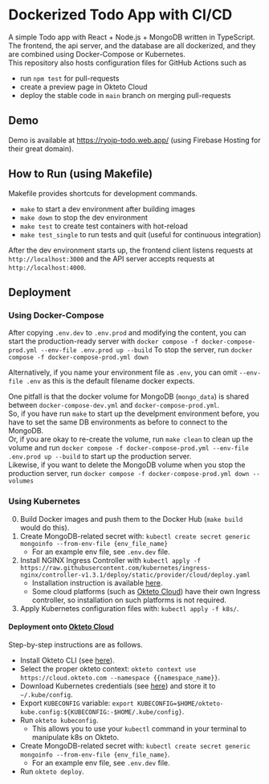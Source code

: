 # Dockerized Todo App with CI/CD

A simple Todo app with React + Node.js + MongoDB written in TypeScript.  
The frontend, the api server, and the database are all dockerized, and they are combined using Docker-Compose or Kubernetes.  
This repository also hosts configuration files for GitHub Actions such as

- run `npm test` for pull-requests
- create a preview page in Okteto Cloud
- deploy the stable code in `main` branch on merging pull-requests

## Demo

Demo is available at https://ryojp-todo.web.app/ (using Firebase Hosting for their great domain).

## How to Run (using Makefile)

Makefile provides shortcuts for development commands.

- `make` to start a dev environment after building images
- `make down` to stop the dev environment
- `make test` to create test containers with hot-reload
- `make test_single` to run tests and quit (useful for continuous integration)

After the dev environment starts up, the frontend client listens requests at `http://localhost:3000` and the API server accepts requests at `http://localhost:4000`.

## Deployment

### Using Docker-Compose

After copying `.env.dev` to `.env.prod` and modifying the content, you can start the production-ready server with `docker compose -f docker-compose-prod.yml --env-file .env.prod up --build`
To stop the server, run `docker compose -f docker-compose-prod.yml down`

Alternatively, if you name your environment file as `.env`, you can omit `--env-file .env` as this is the default filename docker expects.

One pitfall is that the docker volume for MongoDB (`mongo_data`) is shared between `docker-compose-dev.yml` and `docker-compose-prod.yml`.  
So, if you have run `make` to start up the develpment environment before, you have to set the same DB environments as before to connect to the MongoDB.  
Or, if you are okay to re-create the volume, run `make clean` to clean up the volume and run `docker compose -f docker-compose-prod.yml --env-file .env.prod up --build` to start up the production server.  
Likewise, if you want to delete the MongoDB volume when you stop the production server, run `docker compose -f docker-compose-prod.yml down --volumes`

### Using Kubernetes

0. Build Docker images and push them to the Docker Hub (`make build` would do this).
1. Create MongoDB-related secret with: `kubectl create secret generic mongoinfo --from-env-file {env_file_name}`
   - For an example env file, see `.env.dev` file.
2. Install NGINX Ingress Controller with `kubectl apply -f https://raw.githubusercontent.com/kubernetes/ingress-nginx/controller-v1.3.1/deploy/static/provider/cloud/deploy.yaml`
   - Installation instruction is available [here](https://kubernetes.github.io/ingress-nginx/deploy/).
   - Some cloud platforms (such as [Okteto Cloud](https://www.okteto.com/)) have their own Ingress controller, so installation on such platforms is not required.
3. Apply Kubernetes configuration files with: `kubectl apply -f k8s/`.

#### Deployment onto [Okteto Cloud](https://www.okteto.com/)

Step-by-step instructions are as follows.

- Install Okteto CLI (see [here](https://www.okteto.com/docs/getting-started/)).
- Select the proper okteto context: `okteto context use https://cloud.okteto.com --namespace {{namespace_name}}`.
- Download Kubernetes credentials (see [here](https://www.okteto.com/docs/cloud/credentials/)) and store it to `~/.kube/config`.
- Export `KUBECONFIG` variable: `export KUBECONFIG=$HOME/okteto-kube.config:${KUBECONFIG:-$HOME/.kube/config}`.
- Run `okteto kubeconfig`.
  - This allows you to use your `kubectl` command in your terminal to manipulate k8s on Okteto.
- Create MongoDB-related secret with: `kubectl create secret generic mongoinfo --from-env-file {env_file_name}`.
  - For an example env file, see `.env.dev` file.
- Run `okteto deploy`.

